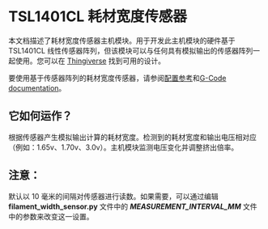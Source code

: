 # TSL1401CL 耗材宽度传感器

本文档描述了耗材宽度传感器主机模块。用于开发此主机模块的硬件基于 TSL1401CL 线性传感器阵列，但该模块可以与任何具有模拟输出的传感器阵列一起使用。您可以在 [Thingiverse](https://www.thingiverse.com/search?q=filament%20width%20sensor) 找到可用的设计。

要使用基于传感器阵列的耗材宽度传感器，请参阅[配置参考](Config_Reference.md#tsl1401cl_filament_width_sensor)和[G-Code documentation](G-Code.md#Filament_Width_Sensor_Commands)。

## 它如何运作？

根据传感器产生模拟输出计算的耗材宽度。检测到的耗材宽度和输出电压相对应（例如：1.65v、1.70v、3.0v）。主机模块监测电压变化并调整挤出倍率。

## 注意：

默认以 10 毫米的间隔对传感器进行读数。如果需要，可以通过编辑 **filament_width_sensor.py** 文件中的 ***MEASUREMENT_INTERVAL_MM*** 文件中的参数来改变这一设置。
